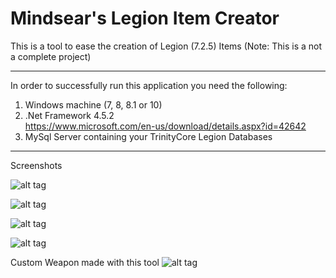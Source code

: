 # Mindsear's Legion Item Creator
This is a tool to ease the creation of Legion (7.2.5) Items (Note: This is a not a complete project)  

_________________________________________________________________________________________

In order to successfully run this application you need the following:  
1) Windows machine (7, 8, 8.1 or 10)  
2) .Net Framework 4.5.2  
https://www.microsoft.com/en-us/download/details.aspx?id=42642  
3) MySql Server containing your TrinityCore Legion Databases  

_________________________________________________________________________________________  

Screenshots  

![alt tag](https://s3.postimg.org/scf1pxnsz/image.png)

![alt tag](https://s11.postimg.org/knymlphv7/image.png)

![alt tag](https://s4.postimg.org/4bdjt9ef1/image.png)

![alt tag](https://s17.postimg.org/b3v73u90v/image.png)

Custom Weapon made with this tool
![alt tag](https://s30.postimg.org/s645nm71t/test_weapon.jpg)
